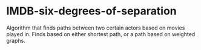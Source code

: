 # IMDB-six-degrees-of-separation
Algorithm that finds paths between two certain actors based on movies played in. Finds based on either shortest path, or a path based on weighted graphs.
